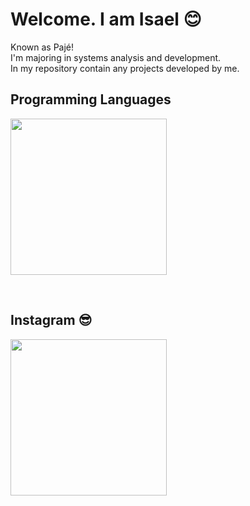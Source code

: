 # Welcome. I am Isael 😊
Known as Pajé!  
I'm majoring in systems analysis and development.  
In my repository contain any projects developed by me.  

## Programming Languages 
<p>
<img src="https://publicbucketpaje.s3.sa-east-1.amazonaws.com/cellPhoneImage.png?response-content-disposition=inline&X-Amz-Security-Token=IQoJb3JpZ2luX2VjEIL%2F%2F%2F%2F%2F%2F%2F%2F%2F%2FwEaCXNhLWVhc3QtMSJHMEUCIBU0Ai0u06IxNWFHdyOxnCc03E7Eq8sptL5czpnZH2NYAiEA%2FnnvlsEQFNsmAFuFLMEioKdPQezKMvsHJD1bedxY%2B%2Bgq%2FwIIm%2F%2F%2F%2F%2F%2F%2F%2F%2F%2F%2FARAAGgwxMDcxOTA1MzYwMDkiDB%2FHiL4kr%2BCyQlF04CrTAkb6zNyUOpd5qNS8jexiOyDxDxlvI7MT0PNOUg7%2BFjev3CxkldIg6kL%2BCrFolpWVwsGSQWBBgZ2fDp3IT06KsH8Yyz%2BZ8FOiYhkgDYsXWzlRg%2BdVwPplvz4sJTcgx%2BrsLDGogTAZnfMkc%2F2KpdXJ6uUvqsc4soLE89SeBVpqNZG20uqZvuDfzJO8qaO7HHeeYJSLhyaAvB5M5H%2BirgeoJCaHzfMRUEELDcd3WODT%2FRJD5%2B0a%2Fck6oVD7JA0bSXqtIPHtTjtFABAEDIngTu1ap7snP4OGBhzqj1AZkC%2FRixNBEQ%2Bt%2FQiLR%2BXVW4kLOJHQf%2B6zpnDoqtv2lzw9STH3GhB%2BWUzPzFbQd4Am6fLnUGAqzWoaxhSBkpGgri0QTKow04M9cmyAu%2FBFSHpO1YDTBqxNVuTZyBh2S2FtFEE9SLdViXGrC94%2BgmHnEl3WzfNEorbyYDD1k8KIBjqzApDVL4j9tCBPmwfzOi6uuk9G7fIT9kn5ojAx%2B1gksKxnVek3PbthAkBqWEmb2%2BYvGgRHEuzDuDH5jXuInG1Si%2BMLkEuSIYPQVjBJb2HzXLQy81MMH4PJ61rmxo9QPLyZTZfSn3xMWjxbORW1hFu2cExPIkpMMHPxH3T5g1gPcfeiKMHXRjw%2FADUlQgfyFfMwJu4qb76JAa7bHHtTRy%2FCHHhgPrECo0jOGij%2FO8NciB%2Bc6c%2F7HkC8nsJBw%2FPcxRwJaxX3m1IKkqAV2ksYu%2FTqTqGCe6ShRnx%2FBY3m42HZL8F92k0d8uPm%2FkgoLzMxbfceSxh4TLannDVwgeC90Co516Cu7JcOnTkcB6Y1r3c6coEQSc8surMYwbix27rwWx1r0uz%2F%2FqLNuBiqLJZYvFG95dbrJdQ%3D&X-Amz-Algorithm=AWS4-HMAC-SHA256&X-Amz-Date=20210809T015352Z&X-Amz-SignedHeaders=host&X-Amz-Expires=300&X-Amz-Credential=ASIARR5INY5E2CKIA2UH%2F20210809%2Fsa-east-1%2Fs3%2Faws4_request&X-Amz-Signature=3ed9b82bae7d32c211305a27b608c8d247999d504b619377d15b02b323db9983" height="250px" />
</p>
&nbsp;
  
## Instagram 😎
<p>
<img src="https://publicbucketpaje.s3.sa-east-1.amazonaws.com/Stackprogram.png?response-content-disposition=inline&X-Amz-Security-Token=IQoJb3JpZ2luX2VjEIL%2F%2F%2F%2F%2F%2F%2F%2F%2F%2FwEaCXNhLWVhc3QtMSJHMEUCIBU0Ai0u06IxNWFHdyOxnCc03E7Eq8sptL5czpnZH2NYAiEA%2FnnvlsEQFNsmAFuFLMEioKdPQezKMvsHJD1bedxY%2B%2Bgq%2FwIIm%2F%2F%2F%2F%2F%2F%2F%2F%2F%2F%2FARAAGgwxMDcxOTA1MzYwMDkiDB%2FHiL4kr%2BCyQlF04CrTAkb6zNyUOpd5qNS8jexiOyDxDxlvI7MT0PNOUg7%2BFjev3CxkldIg6kL%2BCrFolpWVwsGSQWBBgZ2fDp3IT06KsH8Yyz%2BZ8FOiYhkgDYsXWzlRg%2BdVwPplvz4sJTcgx%2BrsLDGogTAZnfMkc%2F2KpdXJ6uUvqsc4soLE89SeBVpqNZG20uqZvuDfzJO8qaO7HHeeYJSLhyaAvB5M5H%2BirgeoJCaHzfMRUEELDcd3WODT%2FRJD5%2B0a%2Fck6oVD7JA0bSXqtIPHtTjtFABAEDIngTu1ap7snP4OGBhzqj1AZkC%2FRixNBEQ%2Bt%2FQiLR%2BXVW4kLOJHQf%2B6zpnDoqtv2lzw9STH3GhB%2BWUzPzFbQd4Am6fLnUGAqzWoaxhSBkpGgri0QTKow04M9cmyAu%2FBFSHpO1YDTBqxNVuTZyBh2S2FtFEE9SLdViXGrC94%2BgmHnEl3WzfNEorbyYDD1k8KIBjqzApDVL4j9tCBPmwfzOi6uuk9G7fIT9kn5ojAx%2B1gksKxnVek3PbthAkBqWEmb2%2BYvGgRHEuzDuDH5jXuInG1Si%2BMLkEuSIYPQVjBJb2HzXLQy81MMH4PJ61rmxo9QPLyZTZfSn3xMWjxbORW1hFu2cExPIkpMMHPxH3T5g1gPcfeiKMHXRjw%2FADUlQgfyFfMwJu4qb76JAa7bHHtTRy%2FCHHhgPrECo0jOGij%2FO8NciB%2Bc6c%2F7HkC8nsJBw%2FPcxRwJaxX3m1IKkqAV2ksYu%2FTqTqGCe6ShRnx%2FBY3m42HZL8F92k0d8uPm%2FkgoLzMxbfceSxh4TLannDVwgeC90Co516Cu7JcOnTkcB6Y1r3c6coEQSc8surMYwbix27rwWx1r0uz%2F%2FqLNuBiqLJZYvFG95dbrJdQ%3D&X-Amz-Algorithm=AWS4-HMAC-SHA256&X-Amz-Date=20210809T015507Z&X-Amz-SignedHeaders=host&X-Amz-Expires=300&X-Amz-Credential=ASIARR5INY5E2CKIA2UH%2F20210809%2Fsa-east-1%2Fs3%2Faws4_request&X-Amz-Signature=33b7cda2227bec0742cfb737248c617604e6935e986257bbf6ea9160efc29764" height="250px" />
</p>
&nbsp;
